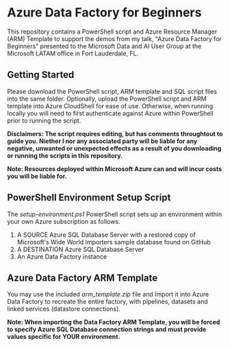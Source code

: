 # Azure Data Factory for Beginners

This repository contains a PowerShell script and Azure Resource Manager (ARM) Template to support the demos from my talk, "Azure Data Factory for Beginners" presented to the Microsoft Data and AI User Group at the Microsoft LATAM office in Fort Lauderdale, FL.

## Getting Started
Please download the PowerShell script, ARM template and SQL script files into the same folder.  Optionally, upload the PowerShell script and ARM template into Azure CloudShell for ease of use.  Otherwise, when running locally you will need to first authenticate against Azure within PowerShell prior to running the script. 

__Disclaimers: The script requires editing, but has comments throughtout to guide you.  Niether I nor any associated party will be liable for any negative, unwanted or unexpected effects as a result of you downloading or running the scripts in this repository.__

__Note: Resources deployed within Microsoft Azure can and will incur costs you will be liable for.__

## PowerShell Environment Setup Script
The _setup-environment.ps1_ PowerShell script sets up an environment within your own Azure subscription as follows.

1. A SOURCE Azure SQL Database Server with a restored copy of Microsoft's Wide World Importers sample database found on GitHub
2. A DESTINATION Azure SQL Database Server
3. An Azure Data Factory instance

## Azure Data Factory ARM Template
You may use the included _arm_template.zip_ file and Import it into Azure Data Factory to recreate the entire factory, with pipelines, datasets and linked services (datastore connections).

__Note: When importing the Data Factory ARM Template, you will be forced to specify Azure SQL Database connection strings and must provide values specific for YOUR environment.__
